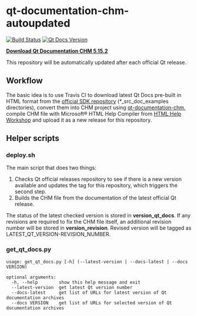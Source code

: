 # qt-documentation-chm-autoupdated
[![Build Status](https://travis-ci.com/vzhd1701/qt-documentation-chm-autoupdated.svg?branch=master)](https://travis-ci.com/vzhd1701/qt-documentation-chm-autoupdated)
[![Qt Docs Version](https://img.shields.io/github/v/release/vzhd1701/qt-documentation-chm-autoupdated?color=%230F&label=Qt%20Docs)](https://github.com/vzhd1701/qt-documentation-chm-autoupdated/releases/latest)

[**Download Qt Documentation CHM 5.15.2**](https://github.com/vzhd1701/qt-documentation-chm-autoupdated/releases/latest)

This repository will be automatically updated after each official Qt release.

## Workflow

The basic idea is to use Travis CI to download latest Qt Docs pre-built in HTML format from the [official SDK repository](https://download.qt.io/online/qtsdkrepository/windows_x86/desktop/) (*_src_doc_examples directories), convert them into CHM project using [qt-documentation-chm](https://github.com/vzhd1701/qt-documentation-chm), compile CHM file with Microsoft® HTML Help Compiler from [HTML Help Workshop](https://docs.microsoft.com/en-us/previous-versions/windows/desktop/htmlhelp/microsoft-html-help-downloads) and upload it as a new release for this repository.

## Helper scripts

### deploy.sh

The main script that does two things:

1. Checks Qt official releases repository to see if there is a new version available and updates the tag for this repository, which triggers the second step.
2. Builds the CHM file from the documentation of the latest official Qt release.

The status of the latest checked version is stored in **version_qt_docs**. If any revisions are required to fix the CHM file itself, an additional revision number will be stored in **version_revision**. Revised version will be tagged as LATEST_QT_VERSION-REVISION_NUMBER.

### get_qt_docs.py

```
usage: get_qt_docs.py [-h] (--latest-version | --docs-latest | --docs VERSION)

optional arguments:
  -h, --help        show this help message and exit
  --latest-version  get latest Qt version number
  --docs-latest     get list of URLs for latest version of Qt documentation archives
  --docs VERSION    get list of URLs for selected version of Qt documentation archives
```
